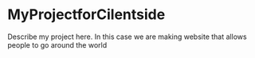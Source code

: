 # MyProjectforCilentside
Describe my project here. In this case we are making website that allows people to go around the world 
